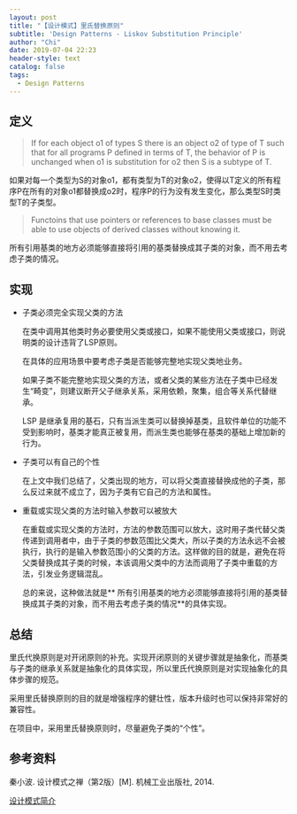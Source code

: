 ```yaml
---
layout: post
title: "【设计模式】里氏替换原则"
subtitle: 'Design Patterns - Liskov Substitution Principle'
author: "Chi"
date: 2019-07-04 22:23
header-style: text
catalog: false
tags:
  - Design Patterns
---
```


## 定义

> If for each object o1 of types S there is an object o2 of type of T such that for all programs P defined in terms of T, the behavior of P is unchanged when o1 is substitution for o2 then S is a subtype of T.

如果对每一个类型为S的对象o1，都有类型为T的对象o2，使得以T定义的所有程序P在所有的对象o1都替换成o2时，程序P的行为没有发生变化，那么类型S时类型T的子类型。

> Functoins that use pointers or references to base classes must be able to use objects of derived classes without knowing it.

所有引用基类的地方必须能够直接将引用的基类替换成其子类的对象，而不用去考虑子类的情况。

## 实现

- 子类必须完全实现父类的方法

  在类中调用其他类时务必要使用父类或接口，如果不能使用父类或接口，则说明类的设计违背了LSP原则。
  
  在具体的应用场景中要考虑子类是否能够完整地实现父类地业务。
  
  如果子类不能完整地实现父类的方法，或者父类的某些方法在子类中已经发生“畸变”，则建议断开父子继承关系，采用依赖，聚集，组合等关系代替继承。

  LSP 是继承复用的基石，只有当派生类可以替换掉基类，且软件单位的功能不受到影响时，基类才能真正被复用，而派生类也能够在基类的基础上增加新的行为。

- 子类可以有自己的个性

  在上文中我们总结了，父类出现的地方，可以将父类直接替换成他的子类，那么反过来就不成立了，因为子类有它自己的方法和属性。

- 重载或实现父类的方法时输入参数可以被放大

  在重载或实现父类的方法时，方法的参数范围可以放大，这时用子类代替父类传递到调用者中，由于子类的参数范围比父类大，所以子类的方法永远不会被执行，执行的是输入参数范围小的父类的方法。这样做的目的就是，避免在将父类替换成其子类的时候，本该调用父类中的方法而调用了子类中重载的方法，引发业务逻辑混乱。

  总的来说，这种做法就是** 所有引用基类的地方必须能够直接将引用的基类替换成其子类的对象，而不用去考虑子类的情况**的具体实现。

## 总结

里氏代换原则是对开闭原则的补充。实现开闭原则的关键步骤就是抽象化，而基类与子类的继承关系就是抽象化的具体实现，所以里氏代换原则是对实现抽象化的具体步骤的规范。

采用里氏替换原则的目的就是增强程序的健壮性，版本升级时也可以保持非常好的兼容性。

在项目中，采用里氏替换原则时，尽量避免子类的“个性”。

## 参考资料

秦小波. 设计模式之禅（第2版）[M]. 机械工业出版社, 2014.

[设计模式简介](https://www.runoob.com/design-pattern/design-pattern-intro.html)
